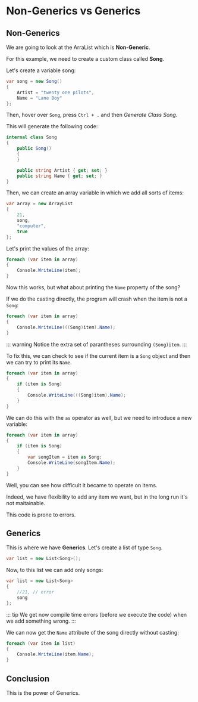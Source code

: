 # Non-Generics vs Generics

## Non-Generics
We are going to look at the ArraList which is **Non-Generic**.

For this example, we need to create a custom class called **Song**.

Let's create a variable song:

``` csharp
var song = new Song()
{
    Artist = "twenty one pilots",
    Name = "Lane Boy"
};
```

Then, hover over `Song`, press `Ctrl + .` and then *Generate Class Song*.

This will generate the following code:

``` csharp
internal class Song
{
    public Song()
    {
    }

    public string Artist { get; set; }
    public string Name { get; set; }
}
```

Then, we can create an array variable in which we add all sorts of items:

``` csharp
var array = new ArrayList
{
    21,
    song,
    "computer",
    true
};
```

Let's print the values of the array:

``` csharp
foreach (var item in array)
{
    Console.WriteLine(item);
}
```

Now this works, but what about printing the `Name` property of the song?

If we do the casting directly, the program will crash when the item is not a `Song`:

``` csharp
foreach (var item in array)
{
    Console.WriteLine(((Song)item).Name);
}
```

::: warning 
Notice the extra set of parantheses surrounding `(Song)item`.
:::

To fix this, we can check to see if the current item is a `Song` object and then we can try to print its `Name`. 

``` csharp
foreach (var item in array)
{
    if (item is Song)
    {
        Console.WriteLine(((Song)item).Name);
    }
}
```

We can do this with the `as` operator as well, but we need to introduce a new variable:

``` csharp
foreach (var item in array)
{
    if (item is Song)
    {
        var songItem = item as Song;
        Console.WriteLine(songItem.Name);
    }
}
```

Well, you can see how difficult it became to operate on items. 

Indeed, we have flexibility to add any item we want, but in the long run it's not maitainable.

This code is prone to errors.

## Generics

This is where we have **Generics**. Let's create a list of type `Song`.

``` csharp
var list = new List<Song>();
```

Now, to this list we can add only songs:

``` csharp
var list = new List<Song>
{
    //21, // error
    song
};
```

::: tip
We get now compile time errors (before we execute the code) when we add something wrong.
:::

We can now get the `Name` attribute of the song directly without casting:

``` csharp
foreach (var item in list)
{
    Console.WriteLine(item.Name);
}
```

## Conclusion
This is the power of Generics.

